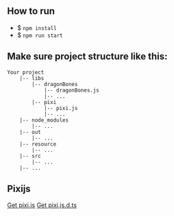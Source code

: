 ## How to run
* $ `npm install`
* $ `npm run start`

## Make sure project structure like this:
```
Your project
    |-- libs
        |-- dragonBones
            |-- dragonBones.js
            |-- ...
        |-- pixi
            |-- pixi.js
            |-- ...
    |-- node_modules
        |-- ...
    |-- out
        |-- ...
    |-- resource
        |-- ...
    |-- src
        |-- ...
    |-- ...
```

## Pixijs
[Get pixi.js](https://github.com/pixijs/pixi.js/releases/)
[Get pixi.js.d.ts](https://github.com/pixijs/pixi-typescript/blob/v4.x/pixi.js.d.ts)